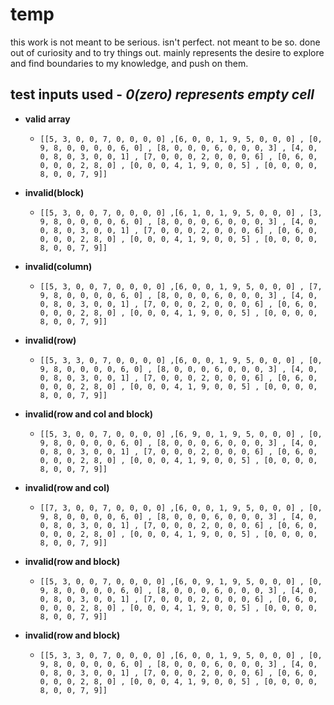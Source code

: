 # temp
this work is not meant to be serious. isn't perfect. not meant to be so.
done out of curiosity and to try things out. mainly represents the desire to explore and find boundaries to my knowledge, and push on them.

## test inputs used - _0(zero) represents empty cell_
- **valid array** 
  -  `[[5, 3, 0, 0, 7, 0, 0, 0, 0] ,[6, 0, 0, 1, 9, 5, 0, 0, 0] , [0, 9, 8, 0, 0, 0, 0, 6, 0] , [8, 0, 0, 0, 6, 0, 0, 0, 3] , [4, 0, 0, 8, 0, 3, 0, 0, 1] , [7, 0, 0, 0, 2, 0, 0, 0, 6] , [0, 6, 0, 0, 0, 0, 2, 8, 0] , [0, 0, 0, 4, 1, 9, 0, 0, 5] , [0, 0, 0, 0, 8, 0, 0, 7, 9]]`

- **invalid(block)**
  - `[[5, 3, 0, 0, 7, 0, 0, 0, 0] ,[6, 1, 0, 1, 9, 5, 0, 0, 0] , [3, 9, 8, 0, 0, 0, 0, 6, 0] , [8, 0, 0, 0, 6, 0, 0, 0, 3] , [4, 0, 0, 8, 0, 3, 0, 0, 1] , [7, 0, 0, 0, 2, 0, 0, 0, 6] , [0, 6, 0, 0, 0, 0, 2, 8, 0] , [0, 0, 0, 4, 1, 9, 0, 0, 5] , [0, 0, 0, 0, 8, 0, 0, 7, 9]]`

- **invalid(column)**
  - `[[5, 3, 0, 0, 7, 0, 0, 0, 0] ,[6, 0, 0, 1, 9, 5, 0, 0, 0] , [7, 9, 8, 0, 0, 0, 0, 6, 0] , [8, 0, 0, 0, 6, 0, 0, 0, 3] , [4, 0, 0, 8, 0, 3, 0, 0, 1] , [7, 0, 0, 0, 2, 0, 0, 0, 6] , [0, 6, 0, 0, 0, 0, 2, 8, 0] , [0, 0, 0, 4, 1, 9, 0, 0, 5] , [0, 0, 0, 0, 8, 0, 0, 7, 9]]`

- **invalid(row)**
  - `[[5, 3, 3, 0, 7, 0, 0, 0, 0] ,[6, 0, 0, 1, 9, 5, 0, 0, 0] , [0, 9, 8, 0, 0, 0, 0, 6, 0] , [8, 0, 0, 0, 6, 0, 0, 0, 3] , [4, 0, 0, 8, 0, 3, 0, 0, 1] , [7, 0, 0, 0, 2, 0, 0, 0, 6] , [0, 6, 0, 0, 0, 0, 2, 8, 0] , [0, 0, 0, 4, 1, 9, 0, 0, 5] , [0, 0, 0, 0, 8, 0, 0, 7, 9]]`

- **invalid(row and col and block)**
  - `[[5, 3, 0, 0, 7, 0, 0, 0, 0] ,[6, 9, 0, 1, 9, 5, 0, 0, 0] , [0, 9, 8, 0, 0, 0, 0, 6, 0] , [8, 0, 0, 0, 6, 0, 0, 0, 3] , [4, 0, 0, 8, 0, 3, 0, 0, 1] , [7, 0, 0, 0, 2, 0, 0, 0, 6] , [0, 6, 0, 0, 0, 0, 2, 8, 0] , [0, 0, 0, 4, 1, 9, 0, 0, 5] , [0, 0, 0, 0, 8, 0, 0, 7, 9]]`

- **invalid(row and col)**
  - `[[7, 3, 0, 0, 7, 0, 0, 0, 0] ,[6, 0, 0, 1, 9, 5, 0, 0, 0] , [0, 9, 8, 0, 0, 0, 0, 6, 0] , [8, 0, 0, 0, 6, 0, 0, 0, 3] , [4, 0, 0, 8, 0, 3, 0, 0, 1] , [7, 0, 0, 0, 2, 0, 0, 0, 6] , [0, 6, 0, 0, 0, 0, 2, 8, 0] , [0, 0, 0, 4, 1, 9, 0, 0, 5] , [0, 0, 0, 0, 8, 0, 0, 7, 9]]`

- **invalid(row and block)**
  - `[[5, 3, 0, 0, 7, 0, 0, 0, 0] ,[6, 0, 9, 1, 9, 5, 0, 0, 0] , [0, 9, 8, 0, 0, 0, 0, 6, 0] , [8, 0, 0, 0, 6, 0, 0, 0, 3] , [4, 0, 0, 8, 0, 3, 0, 0, 1] , [7, 0, 0, 0, 2, 0, 0, 0, 6] , [0, 6, 0, 0, 0, 0, 2, 8, 0] , [0, 0, 0, 4, 1, 9, 0, 0, 5] , [0, 0, 0, 0, 8, 0, 0, 7, 9]]`
 
- **invalid(row and block)**
  - `[[5, 3, 3, 0, 7, 0, 0, 0, 0] ,[6, 0, 0, 1, 9, 5, 0, 0, 0] , [0, 9, 8, 0, 0, 0, 0, 6, 0] , [8, 0, 0, 0, 6, 0, 0, 0, 3] , [4, 0, 0, 8, 0, 3, 0, 0, 1] , [7, 0, 0, 0, 2, 0, 0, 0, 6] , [0, 6, 0, 0, 0, 0, 2, 8, 0] , [0, 0, 0, 4, 1, 9, 0, 0, 5] , [0, 0, 0, 0, 8, 0, 0, 7, 9]]`

